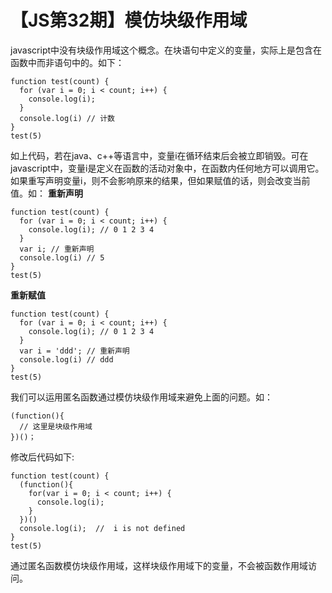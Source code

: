 # 【JS第32期】模仿块级作用域

javascript中没有块级作用域这个概念。在块语句中定义的变量，实际上是包含在函数中而非语句中的。如下：

```
function test(count) {
  for (var i = 0; i < count; i++) {
    console.log(i);
  }
  console.log(i) // 计数
}
test(5)
```

如上代码，若在java、c++等语言中，变量i在循环结束后会被立即销毁。可在javascript中，变量i是定义在函数的活动对象中，在函数内任何地方可以调用它。如果重写声明变量i，则不会影响原来的结果，但如果赋值的话，则会改变当前值。如：
**重新声明**

```
function test(count) {
  for (var i = 0; i < count; i++) {
    console.log(i); // 0 1 2 3 4
  }
  var i; // 重新声明
  console.log(i) // 5
}
test(5)
```

**重新赋值**

```
function test(count) {
  for (var i = 0; i < count; i++) {
    console.log(i); // 0 1 2 3 4
  }
  var i = 'ddd'; // 重新声明
  console.log(i) // ddd
}
test(5)
```

我们可以运用匿名函数通过模仿块级作用域来避免上面的问题。如：

```
(function(){
  // 这里是块级作用域
})()；
```
修改后代码如下:

```
function test(count) {
  (function(){
    for(var i = 0; i < count; i++) {
      console.log(i);
    }
  })()
  console.log(i);  //  i is not defined
}
test(5)
```

通过匿名函数模仿块级作用域，这样块级作用域下的变量，不会被函数作用域访问。